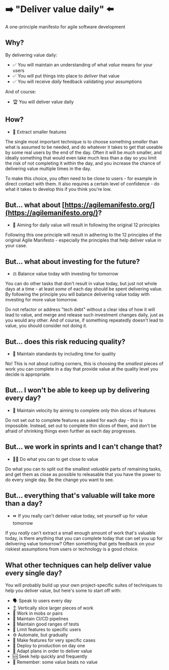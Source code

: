 # ➡️ "Deliver value daily" ⬅️

A one-principle manifesto for agile software development

## Why?

By delivering value daily:

- <span class="li-emoji">✅ </span>You will maintain an understanding of what _value_ means for your users<br>
- <span class="li-emoji">✅ </span>You will put things into place to _deliver_ that value<br>
- <span class="li-emoji">✅ </span>You will receive _daily_ feedback validating your assumptions

And of course:

- <span class="li-emoji">🏆 </span>You will deliver value daily

## How?

- <span class="li-emoji">🔬 </span>Extract smaller features

The single most important technique is to choose something _smaller_ than what is assumed to be needed, and do whatever it takes to get that useable by some real users by the end of the day. Often it will be _much_ smaller, and ideally something that would even take much less than a day so you limit the risk of not completing it within the day, and you increase the chance of delivering value multiple times in the day.

To make this choice, you often need to be close to users - for example in direct contact with them. It also requires a certain level of confidence - do what it takes to develop this if you think you're low.

## But... what about [https://agilemanifesto.org/](https://agilemanifesto.org/)?

- <span class="li-emoji">🧭 </span>Aiming for daily value will result in following the original 12 principles

Following this one principle will result in adhering to the 12 principles of the original Agile Manifesto - especially the principles that help deliver value in your case.

## But... what about investing for the future?

- <span class="li-emoji">⚖️ </span>Balance value today with investing for tomorrow

You can do other tasks that don't result in value today, but just not whole days at a time - at least _some_ of each day should be spent delivering value. By following the principle you will balance delivering value today with investing for more value tomorrow.

Do not refactor or address "tech debt" without a clear idea of how it will lead to value, and merge and release such investment changes daily, just as you would any other. And of course, if something repeatedly doesn't lead to value, you should consider not doing it.

## But... does this risk reducing quality?

- <span class="li-emoji">🎩 </span>Maintain standards by including time for quality

No! This is not about cutting corners, this is choosing the _smallest_ pieces of work you can complete in a day that provide value at the quality level you decide is appropriate.

## But... I won't be able to keep up by delivering every day?

- <span class="li-emoji">🐌 </span>Maintain velocity by aiming to complete only thin slices of features

Do not set out to complete features as asked for each day - this is impossible. Instead, set out to complete thin slices of them, and don't be afraid of shrinking things even further as each day progresses.

## But... we work in sprints and I can't change that?

- <span class="li-emoji">🫵🏻 </span>Do what you can to get close to value

Do what you can to split out the smallest _valuable_ parts of remaining tasks, and get them as close as possible to releasable that you have the power to do every single day. Be the change you want to see.

## But... everything that's valuable will take more than a day?

- <span class="li-emoji">⏩ </span>If you really can't deliver value today, set yourself up for value tomorrow

If you _really_ can't extract a small enough amount of work that's valuable today, is there anything that you can complete today that can set you up for delivering value tomorrow? Often something that gets feedback on your riskiest assumptions from users or technology is a good choice.

## What other techniques can help deliver value every single day?

You will probably build up your own project-specific suites of techniques to help you deliver value, but here's some to start off with:

- <span class="li-emoji">🗣 </span>Speak to users every day
- <span class="li-emoji">↕️ </span>Vertically slice larger pieces of work
- <span class="li-emoji">👥 </span>Work in mobs or pairs
- <span class="li-emoji">🚛 </span>Maintain CI/CD pipelines
- <span class="li-emoji">📝 </span>Maintain good ranges of tests
- <span class="li-emoji">🚦 </span>Limit features to specific users
- <span class="li-emoji">⚙️ </span>Automate, but gradually
- <span class="li-emoji">🎯 </span>Make features for very specific cases
- <span class="li-emoji">🏁 </span>Deploy to production on day one
- <span class="li-emoji">🔀 </span>Adapt plans in order to deliver value
- <span class="li-emoji">🆘 </span>Seek help quickly and frequently
- <span class="li-emoji">🧠 </span>Remember: some value beats no value
